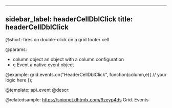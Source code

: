 
---
sidebar_label: headerCellDblClick
title: headerCellDblClick
---          

@short:
fires on double-click on a grid footer cell

@params:
- column		object		an object with a column configuration
- e				Event		a native event object


@example:
grid.events.on("HeaderCellDblClick", function(column,e){
    // your logic here
});


@template: api_event
@descr:


@relatedsample:
https://snippet.dhtmlx.com/9zeyp4ds	Grid. Events
